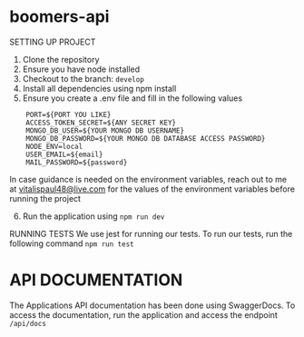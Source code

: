 # boomers-api

SETTING UP PROJECT

1. Clone the repository
2. Ensure you have node installed
3. Checkout to the branch: `develop`
4. Install all dependencies using npm install
5. Ensure you create a .env file and fill in the following values

```
    PORT=${PORT YOU LIKE}
    ACCESS_TOKEN_SECRET=${ANY SECRET KEY}
    MONGO_DB_USER=${YOUR MONGO DB USERNAME}
    MONGO_DB_PASSWORD=${YOUR MONGO DB DATABASE ACCESS PASSWORD}
    NODE_ENV=local
    USER_EMAIL=${email}
    MAIL_PASSWORD=${password}
```

In case guidance is needed on the environment variables, reach out to me at vitalispaul48@live.com for the values of the environment variables before running the project

6. Run the application using `npm run dev`

RUNNING TESTS
We use jest for running our tests. To run our tests, run the following command
`npm run test`

# API DOCUMENTATION

The Applications API documentation has been done using SwaggerDocs. To access the documentation, run the application and access the endpoint `/api/docs`
